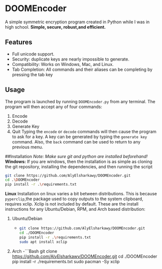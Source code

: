 # DOOMEncoder
A simple symmetric encryption program created in Python while I was in high school. **Simple, secure, robust,and efficient.**

## Features
- Full unicode support.
- Security: duplicate keys are nearly impossible to generate.
- Compatibility: Works on Windows, Mac, and Linux.
- Tab Completion: All commands and their aliases can be completing by pressing the tab key

## Usage
The program is launched by running `DOOMEncoder.py` from any terminal. The program will then accept any of four commands:
1. Encode
2. Decode
3. Generate Key
4. Quit
Typing the `encode` or `decode` commands will then cause the program to ask for a key. A key can be generated by typing the `generate key` command. Also, the `back` command can be used to return to any previous menu.

##Installation
_Note: Make sure git and python are installed beforehand!_
**Windows:**
If you are windows, then the installation is as simple as cloning the git repository, installing the dependencies, and then running the script
```Bash
git clone https://github.com/AlyElsharkawy/DOOMEncoder.git
cd .\DOOMEncoder
pip install -r .\requirements.txt
```

**Linux**
Installation on linux varies a bit between distributions. This is because `pyperclip`,the package used to copy outputs to the system clipboard, requires xclip. Xclip is not included by default. These are the install instructions for any Ubuntu/Debian, RPM, and Arch based distribution:
1. Ubuntu/Debian
   - ```Bash
     git clone https://github.com/AlyElsharkawy/DOOMEncoder.git
     cd ./DOOMEncoder
     pip install -r .\requirements.txt
     sudo apt install xclip
     ```
3. Arch
  -```Bash
   git clone https://github.com/AlyElsharkawy/DOOMEncoder.git
   cd ./DOOMEncoder
   pip install -r ./requirements.txt
   sudo pacman -Sy xclip
   ```

